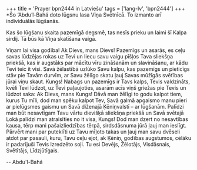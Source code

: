 +++
title = 'Prayer bpn2444 in Latviešu'
tags = ['lang-lv', 'bpn2444']
+++
*Šo ‘Abdu’l-Bahá doto lūgsnu lasa Viņa Svētnīcā. To izmanto arī individuālās lūgšanās.

Kas šo lūgšanu skaita pazemīgā degsmē, tas nesīs prieku un laimi šī Kalpa sirdij. Tā būs kā Viņa skatīšana vaigā.

Viņam lai visa godība!
Ak Dievs, mans Dievs! Pazemīgs un asarās, es ceļu savas lūdzējas rokas uz Tevi un liecu savu vaigu pīšļos Tava sliekšņa priekšā, kas ir augstāks par mācītu vīru zināšanām un slavināšanu, ar kādu Tevi teic it visi. Savā žēlastībā uzlūko Savu kalpu, kas pazemīgs un pieticīgs stāv pie Tavām durvīm, ar Savu žēlīgo skatu ļauj Savas mūžīgās svētības jūrai viņu skaut.
Kungs! Nabags un pazemīgs ir Tavs kalps, Tevis valdzināts, kvēli Tevi lūdzot, uz Tevi paļaujoties, asarām acīs viņš griežas pie Tevis un lūdzot saka:
Ak Dievs, mans Kungs! Dāvā man žēlīgi to godu kalpot tiem, kurus Tu mīli, dod man spēku kalpot Tev, Savā galmā apgaismo manu pieri ar pielūgsmes gaismu un Savā diženajā Ķēniņvalstī – ar lūgšanām. Palīdzi man būt nesavtīgam Tavu vārtu dievišķā sliekšņa priekšā un Savā svētajā Lokā palīdzi man atraisīties no it visa, Kungs! Dod man dzert no nesavtības kausa, tērp mani pašaizliedzības tērpā, sirdsdāsnuma jūrā ļauj man ieslīgt. Pārvērt mani par puteklīti uz Tavu mīļoto takas un ļauj man savu dvēseli atdot par pasauli, kuru, Tavu ceļu ejot, ak Ķēniņ, godības augstumos, cēlāku ir padarījuši Tevis Izredzēto soļi.
Tu esi Devējs, Žēlotājs, Visdāsnais, Svētītājs, Līdzjūtīgais.

-- Abdu'l-Bahá
